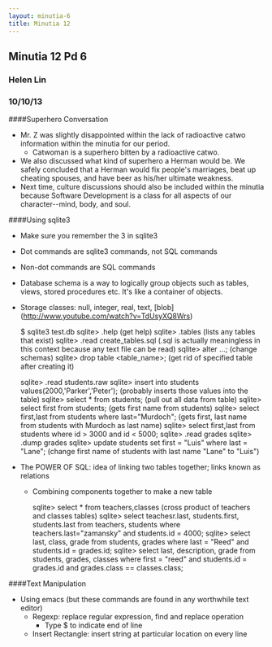 ```yaml
---
layout: minutia-6
title: Minutia 12
---
```


## Minutia 12 Pd 6
### Helen Lin
### 10/10/13

####Superhero Conversation
* Mr. Z was slightly disappointed within the lack of radioactive catwo information within the minutia for our period.
  * Catwoman is a superhero bitten by a radioactive catwo.
* We also discussed what kind of superhero a Herman would be. We safely concluded that a Herman would fix people's marriages, beat up cheating spouses, and have beer as his/her ultimate weakness.
* Next time, culture discussions should also be included within the minutia because Software Development is a class for all aspects of our character--mind, body, and soul.


####Using sqlite3
* Make sure you remember the 3 in sqlite3
* Dot commands are sqlite3 commands, not SQL commands
* Non-dot commands are SQL commands
* Database schema is a way to logically group objects such as tables, views, stored procedures etc. It's like a container of objects.
* Storage classes: null, integer, real, text, [blob] (http://www.youtube.com/watch?v=TdUsyXQ8Wrs)


    $ sqlite3 test.db
    sqlite> .help (get help)
    sqlite> .tables (lists any tables that exist)
    sqlite> .read create_tables.sql (.sql is actually meaningless in this context because any text file can be read)
    sqlite> alter ...; (change schemas)
    sqlite> drop table <table_name>; (get rid of specified table after creating it)


    sqlite> .read students.raw
    sqlite> insert into students values(2000,'Parker','Peter'); (probably inserts those values into the table)
    sqlite> select * from students; (pull out all data from table)
    sqlite> select first from students; (gets first name from students)
    sqlite> select first,last from students where last="Murdoch"; (gets first, last name from students with Murdoch as last name)
    sqlite> select first,last from students where id > 3000 and id < 5000;
    sqlite> .read grades
    sqlite> .dump grades
    sqlite> update students set first = "Luis" where last = "Lane"; (change first name of students with last name "Lane" to "Luis")

	
* The POWER OF SQL: idea of linking two tables together; links known as relations
  * Combining components together to make a new table
  

    sqlite> select * from teachers,classes (cross product of teachers and classes tables)
    sqlite> select teachesr.last, students.first, students.last from teachers, students where teachers.last="zamansky" and students.id = 4000;
    sqlite> select last, class, grade from students, grades where last = "Reed" and students.id = grades.id;
    sqlite> select last, description, grade from students, grades, classes where first = "reed" and students.id = grades.id and grades.class == classes.class;
	
####Text Manipulation
* Using emacs (but these commands are found in any worthwhile text editor)
  * Regexp: replace regular expression, find and replace operation
    * Type $ to indicate end of line
  * Insert Rectangle: insert string at particular location on every line
  
	
